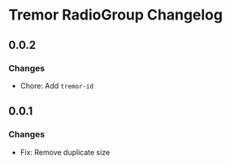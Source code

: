 # Tremor RadioGroup Changelog

## 0.0.2

### Changes

- Chore: Add `tremor-id`

## 0.0.1

### Changes

- Fix: Remove duplicate size
